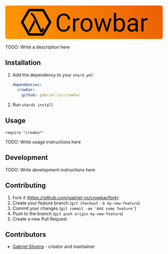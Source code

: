 ![Logo](logo.svg)

TODO: Write a description here

## Installation

1. Add the dependency to your `shard.yml`:

   ```yaml
   dependencies:
     crowbar:
       github: gabriel-ss/crowbar
   ```

2. Run `shards install`

## Usage

```crystal
require "crowbar"
```

TODO: Write usage instructions here

## Development

TODO: Write development instructions here

## Contributing

1. Fork it (<https://github.com/gabriel-ss/crowbar/fork>)
2. Create your feature branch (`git checkout -b my-new-feature`)
3. Commit your changes (`git commit -am 'Add some feature'`)
4. Push to the branch (`git push origin my-new-feature`)
5. Create a new Pull Request

## Contributors

- [Gabriel Silveira](https://github.com/gabriel-ss) - creator and maintainer
